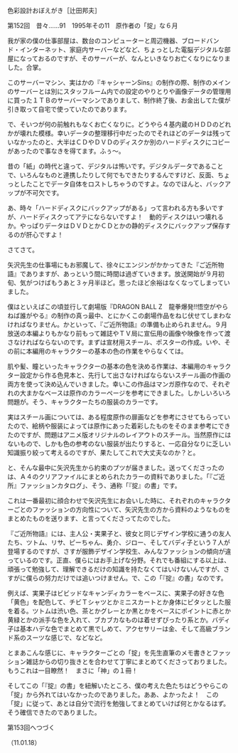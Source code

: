 <!-- source: http://web.archive.org/web/20250215190716/http://www.style.fm/as/05_column/tsujita/tsujita152.shtml -->

色彩設計おぼえがき［辻田邦夫］

第152回　昔々……91　1995年その11　原作者の「掟」な６月

我が家の僕の仕事部屋は、数台のコンピューターと周辺機器、ブロードバンド・インターネット、家庭内サーバーなどなど、ちょっとした電脳デジタルな部屋になっておるのですが、そのサーバーが、なんといきなりお亡くなりになりました。合掌。

このサーバーマシン、実はかの『キャシャーンSins』の制作の際、制作のメインのサーバーとは別にスタッフルーム内での設定のやりとりや画像データの管理用に買った１ＴＢのサーバーマシンでありまして、制作終了後、お金出してた僕が引き取って自宅で使っていたのであります。

で、そいつが何の前触れもなくお亡くなりに。どうやら４基内蔵のＨＤＤのどれかが壊れた模様。幸いデータの整理移行中だったのでそれほどのデータは残っていなかったのと、大半はＣＤやＤＶＤのディスクか別のハードディスクにコピーがあったので事なきを得てます。ふぅ〜。

昔の「紙」の時代と違って、デジタルは怖いです。デジタルデータであることで、いろんなものと連携したりして何でもできたりするんですけど、反面、ちょっとしたことでデータ自体をロストしちゃうのですよ。なのでほんと、バックアップが不可欠です。

あ、時々「ハードディスクにバックアップがある」って言われる方も多いですが、ハードディスクってアテにならないですよ！　動的ディスクはいつ壊れるか。やっぱりデータはＤＶＤとかＣＤとかの静的ディスクにバックアップ保存するのが肝心ですよ！

さてさて。

矢沢先生の仕事場にもお邪魔して、徐々にエンジンがかかってきた『ご近所物語』でありますが、あっという間に時間は過ぎていきます。放送開始が９月初旬、気がつけばもうあと３ヶ月半ほど。思ったほど余裕はなくなってしまっていました。

僕はといえばこの頃並行して劇場版『DRAGON BALL Z　龍拳爆発!!悟空がやらねば誰がやる』の制作の真っ最中、とにかくこの劇場作品をねじ伏せてしまわなければなりません。かといって、『ご近所物語』の準備も止められません。９月放送の本編よりもかなり前もって雑誌やＴＶ局に宣伝用の画像や映像を作って渡さなければならないのです。まずは宣材用スチール、ポスターの作成。いや、その前に本編用のキャラクターの基本の色の作業をやらなくては。

肌や髪、瞳といったキャラクターの基本の色を決める作業は、本編用のキャラクター設定から作る色見本と、先行して出さなければならないスチール画の作画の両方を使って決め込んでいきました。幸いこの作品はマンガ原作なので、それぞれの大まかなベースは原作のカラーページを参考にできました。しかしいろいろ問題が。そう、キャラクターたちの服装のカラーです。

実はスチール画については、ある程度原作の扉画などを参考にさせてもらっていたので、絵柄や服装によっては原作にあった着彩したものをそのまま参考にできたのですが、問題はアニメ版オリジナルのレイアウトのスチール。当然原作にはないもので、しかも色の参考のない服装が出たりすると、一応自分なりに乏しい知識振り絞って考えるのですが、果たしてこれで大丈夫なのか？と。

と、そんな最中に矢沢先生から約束のブツが届きました。送ってくださったのは、Ａ４のクリアファイルにまとめられたカラーの資料でありました。「『ご近所』ファッションカタログ」、そう、通称「『掟』の書」です。

これは一番最初に顔合わせで矢沢先生にお会いした時に、それぞれのキャラクターごとのファッションの方向性について、矢沢先生の方から資料のようなものをまとめたものを送ります、と言ってくださってたのでした。

『ご近所物語』には、主人公・実果子と、彼女と同じデザイン学校に通うの友人たち、ツトム、リサ、ピーちゃん、勇介、ジロー、そしてバディ子という７人が登場するのですが、さすが服飾デザイン学校生、みんなファッションの傾向が違っているのです。正直、僕らにはお手上げな分野。それでも番組にする以上は、頑張って勉強して、理解できるだけの知識を持たなくてはいけないんですが、さすがに僕らの努力だけでは追いつけません。で、この「『掟』の書」なのです。

例えば、実果子はビビッドなキャンディカラーをベースに、実果子の好きな色「黄色」を配色して、チビＴシャツとかミニスカートとか身体にピタッとした服を着る。ツトムは渋い色、茶とかグレーとか黒とかをベースにポイントに赤とか黄緑とかの派手な色を入れて、ブカブカなものは着せずぴったり系とか。バディ子は基本ハデな色でまとめて黒でしめて、アクセサリーは金、そして高級ブランド系のスーツな感じで、などなど。

とまあこんな感じに、キャラクターごとの「掟」を先生直筆のメモ書きとファッション雑誌からの切り抜きとを合わせて丁寧にまとめてくださっておりました。もうこれは一目瞭然！　まさに「神」の１冊！

そしてこの「『掟』の書」を紐解いたところ、僕の考えた色たちはどうやらこの「掟」から外れてはいなかったのでありました。ああ、よかったよ！　この「掟」に従って、あとは自分で流行を勉強してまとめていけば何とかなるはず。そう確信できたのでありました。

第153回へつづく

（11.01.18）
